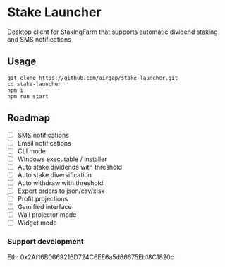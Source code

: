 # Stake Launcher

Desktop client for StakingFarm that supports automatic dividend staking and SMS notifications

## Usage

```shell
git clone https://github.com/airgap/stake-launcher.git
cd stake-launcher
npm i
npm run start
```

## Roadmap

- [ ] SMS notifications
- [ ] Email notifications
- [ ] CLI mode
- [ ] Windows executable / installer
- [ ] Auto stake dividends with threshold
- [ ] Auto stake diversification
- [ ] Auto withdraw with threshold
- [ ] Export orders to json/csv/xlsx
- [ ] Profit projections
- [ ] Gamified interface
- [ ] Wall projector mode
- [ ] Widget mode

### Support development

Eth: 0x2Af16B0669216D724C6EE6a5d66675Eb18C1820c
